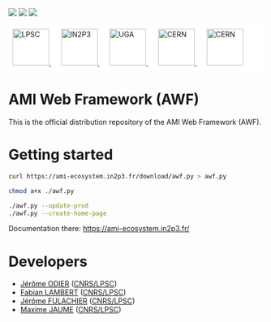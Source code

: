 [![][License img]][License]
[![][SrcRepo img]][SrcRepo]
[![][DistRepo img]][DistRepo]

<div style="background-color: white; padding: 0.5rem;">
	<a href="http://lpsc.in2p3.fr/" target="_blank">
		<img src="https://ami.web.cern.ch/images/logo_lpsc.png" alt="LPSC" height="72" />
	</a>
	&nbsp;&nbsp;&nbsp;&nbsp;
	<a href="http://www.in2p3.fr/" target="_blank">
		<img src="https://ami.web.cern.ch/images/logo_in2p3.png" alt="IN2P3" height="72" />
	</a>
	&nbsp;&nbsp;&nbsp;&nbsp;
	<a href="http://www.univ-grenoble-alpes.fr/" target="_blank">
		<img src="https://ami.web.cern.ch/images/logo_uga.png" alt="UGA" height="72" />
	</a>
	&nbsp;&nbsp;&nbsp;&nbsp;
	<a href="http://home.cern/" target="_blank">
		<img src="https://ami.web.cern.ch/images/logo_atlas.png" alt="CERN" height="72" />
	</a>
	&nbsp;&nbsp;&nbsp;&nbsp;
	<a href="http://atlas.cern/" target="_blank">
		<img src="https://ami.web.cern.ch/images/logo_cern.png" alt="CERN" height="72" />
	</a>
</div>

AMI Web Framework (AWF)
=======================

This is the official distribution repository of the AMI Web Framework (AWF).

Getting started
===============

```bash
curl https://ami-ecosystem.in2p3.fr/download/awf.py > awf.py

chmod a+x ./awf.py

./awf.py --update-prod
./awf.py --create-home-page
```

Documentation there: https://ami-ecosystem.in2p3.fr/

Developers
==========

* [Jérôme ODIER](https://annuaire.in2p3.fr/4121-4467/jerome-odier) ([CNRS/LPSC](http://lpsc.in2p3.fr/))
* [Fabian LAMBERT](https://annuaire.in2p3.fr/3087-3350/fabian-lambert) ([CNRS/LPSC](http://lpsc.in2p3.fr/))
* [Jérôme FULACHIER](https://annuaire.in2p3.fr/2061-2240/jerome-fulachier) ([CNRS/LPSC](http://lpsc.in2p3.fr/))
* [Maxime JAUME]() ([CNRS/LPSC](http://lpsc.in2p3.fr/))

[License]:http://www.cecill.info/licences/Licence_CeCILL-C_V1-en.txt
[License img]:https://img.shields.io/badge/license-CeCILL--C-blue.svg

[SrcRepo]:https://gitlab.in2p3.fr/ami-team/AMIWebFramework
[SrcRepo img]:https://img.shields.io/badge/Main%20Repo-gitlab.in2p3.fr-success

[DistRepo]:https://github.com/ami-team/awf-dist
[DistRepo img]:https://img.shields.io/badge/Alt%20Repo-github.com-success
